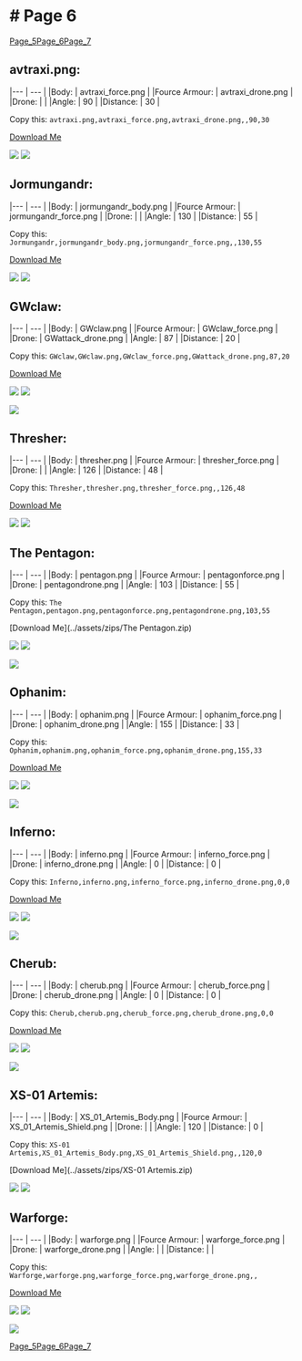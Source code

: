 # # Page 6
[Page_5](./Page_5.md)[Page_6](./Page_6.md)[Page_7](./Page_7.md)
## **avtraxi.png**: 

|--- | --- | 
|Body: | avtraxi_force.png | 
|Fource Armour: | avtraxi_drone.png | 
|Drone: |  | 
|Angle: | 90 | 
|Distance: | 30 | 

Copy this: `avtraxi.png,avtraxi_force.png,avtraxi_drone.png,,90,30`

[Download Me](../assets/zips/avtraxi.png.zip)

![](../custom_skins/avtraxi_force.png)
![](../custom_skins/avtraxi_drone.png)



## **Jormungandr**: 

|--- | --- | 
|Body: | jormungandr_body.png | 
|Fource Armour: | jormungandr_force.png | 
|Drone: |  | 
|Angle: | 130 | 
|Distance: | 55 | 

Copy this: `Jormungandr,jormungandr_body.png,jormungandr_force.png,,130,55`

[Download Me](../assets/zips/Jormungandr.zip)

![](../custom_skins/jormungandr_body.png)
![](../custom_skins/jormungandr_force.png)



## **GWclaw**: 

|--- | --- | 
|Body: | GWclaw.png | 
|Fource Armour: | GWclaw_force.png | 
|Drone: | GWattack_drone.png | 
|Angle: | 87 | 
|Distance: | 20 | 

Copy this: `GWclaw,GWclaw.png,GWclaw_force.png,GWattack_drone.png,87,20`

[Download Me](../assets/zips/GWclaw.zip)

![](../custom_skins/GWclaw.png)
![](../custom_skins/GWclaw_force.png)

![](../custom_skins/GWattack_drone.png)


## **Thresher**: 

|--- | --- | 
|Body: | thresher.png | 
|Fource Armour: | thresher_force.png | 
|Drone: |  | 
|Angle: | 126 | 
|Distance: | 48 | 

Copy this: `Thresher,thresher.png,thresher_force.png,,126,48`

[Download Me](../assets/zips/Thresher.zip)

![](../custom_skins/thresher.png)
![](../custom_skins/thresher_force.png)



## **The Pentagon**: 

|--- | --- | 
|Body: | pentagon.png | 
|Fource Armour: | pentagonforce.png | 
|Drone: | pentagondrone.png | 
|Angle: | 103 | 
|Distance: | 55 | 

Copy this: `The Pentagon,pentagon.png,pentagonforce.png,pentagondrone.png,103,55`

[Download Me](../assets/zips/The Pentagon.zip)

![](../custom_skins/pentagon.png)
![](../custom_skins/pentagonforce.png)

![](../custom_skins/pentagondrone.png)


## **Ophanim**: 

|--- | --- | 
|Body: | ophanim.png | 
|Fource Armour: | ophanim_force.png | 
|Drone: | ophanim_drone.png | 
|Angle: | 155 | 
|Distance: | 33 | 

Copy this: `Ophanim,ophanim.png,ophanim_force.png,ophanim_drone.png,155,33`

[Download Me](../assets/zips/Ophanim.zip)

![](../custom_skins/ophanim.png)
![](../custom_skins/ophanim_force.png)

![](../custom_skins/ophanim_drone.png)


## **Inferno**: 

|--- | --- | 
|Body: | inferno.png | 
|Fource Armour: | inferno_force.png | 
|Drone: | inferno_drone.png | 
|Angle: | 0 | 
|Distance: | 0 | 

Copy this: `Inferno,inferno.png,inferno_force.png,inferno_drone.png,0,0`

[Download Me](../assets/zips/Inferno.zip)

![](../custom_skins/inferno.png)
![](../custom_skins/inferno_force.png)

![](../custom_skins/inferno_drone.png)


## **Cherub**: 

|--- | --- | 
|Body: | cherub.png | 
|Fource Armour: | cherub_force.png | 
|Drone: | cherub_drone.png | 
|Angle: | 0 | 
|Distance: | 0 | 

Copy this: `Cherub,cherub.png,cherub_force.png,cherub_drone.png,0,0`

[Download Me](../assets/zips/Cherub.zip)

![](../custom_skins/cherub.png)
![](../custom_skins/cherub_force.png)

![](../custom_skins/cherub_drone.png)


## **XS-01 Artemis**: 

|--- | --- | 
|Body: | XS_01_Artemis_Body.png | 
|Fource Armour: | XS_01_Artemis_Shield.png | 
|Drone: |  | 
|Angle: | 120 | 
|Distance: | 0 | 

Copy this: `XS-01 Artemis,XS_01_Artemis_Body.png,XS_01_Artemis_Shield.png,,120,0`

[Download Me](../assets/zips/XS-01 Artemis.zip)

![](../custom_skins/XS_01_Artemis_Body.png)
![](../custom_skins/XS_01_Artemis_Shield.png)



## **Warforge**: 

|--- | --- | 
|Body: | warforge.png | 
|Fource Armour: | warforge_force.png | 
|Drone: | warforge_drone.png | 
|Angle: |  | 
|Distance: |  | 

Copy this: `Warforge,warforge.png,warforge_force.png,warforge_drone.png,,`

[Download Me](../assets/zips/Warforge.zip)

![](../custom_skins/warforge.png)
![](../custom_skins/warforge_force.png)

![](../custom_skins/warforge_drone.png)

[Page_5](./Page_5.md)[Page_6](./Page_6.md)[Page_7](./Page_7.md)
